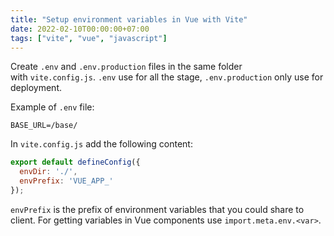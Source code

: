 ```yaml
---
title: "Setup environment variables in Vue with Vite"
date: 2022-02-10T00:00:00+07:00
tags: ["vite", "vue", "javascript"]
---
```

Create `.env` and `.env.production` files in the same folder with `vite.config.js`. `.env` use for all the stage, `.env.production` only use for deployment.

Example of `.env` file:

```
BASE_URL=/base/
```

In `vite.config.js` add the following content:

```js
export default defineConfig({
  envDir: './',
  envPrefix: 'VUE_APP_'
});
```

`envPrefix` is the prefix of environment variables that you could share to client. For getting variables in Vue components use `import.meta.env.<var>`.